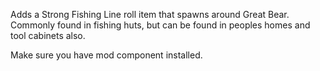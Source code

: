 Adds a Strong Fishing Line roll item that spawns around Great Bear. Commonly found in fishing huts, but can be found in peoples homes and tool cabinets also.

Make sure you have mod component installed.
